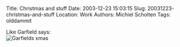Title: Christmas and stuff
Date: 2003-12-23 15:03:15
Slug: 20031223-christmas-and-stuff
Location: Work
Authors: Michiel Scholten
Tags: olddammit

<p>Like Garfield says:<br/><img src="images/ga031219.gif" alt="Garfields xmas"/></p>